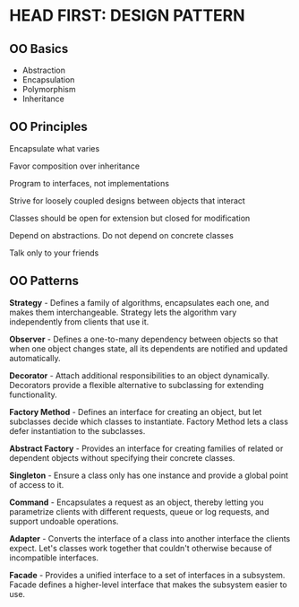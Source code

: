 # HEAD FIRST: DESIGN PATTERN

## OO Basics

- Abstraction
- Encapsulation
- Polymorphism
- Inheritance

## OO Principles

Encapsulate what varies

Favor composition over inheritance

Program to interfaces, not implementations

Strive for loosely coupled designs between objects that interact

Classes should be open for extension but closed for modification

Depend on abstractions. Do not depend on concrete classes

Talk only to your friends

## OO Patterns

**Strategy** - Defines a family of algorithms, encapsulates each one,
and makes them interchangeable.
Strategy lets the algorithm vary independently from clients that use it.

**Observer** - Defines a one-to-many dependency between objects
so that when one object changes state, all its dependents are
notified and updated automatically.

**Decorator** - Attach additional responsibilities to an object dynamically.
Decorators provide a flexible alternative to subclassing for extending functionality.

**Factory Method** - Defines an interface for creating an object, but let
subclasses decide which classes to instantiate. Factory Method lets a class
defer instantiation to the subclasses.

**Abstract Factory** - Provides an interface for creating families of related or
dependent objects without specifying their concrete classes.

**Singleton** - Ensure a class only has one instance and provide a global point of access to it.

**Command** - Encapsulates a request as an object, thereby letting you parametrize clients with different requests, queue or log requests, and support undoable operations.

**Adapter** - Converts the interface of a class into another interface the clients expect. Let's classes work together that couldn't otherwise because of incompatible interfaces.

**Facade** - Provides a unified interface to a set of interfaces in a subsystem. Facade defines a higher-level interface that makes the subsystem easier to use.
